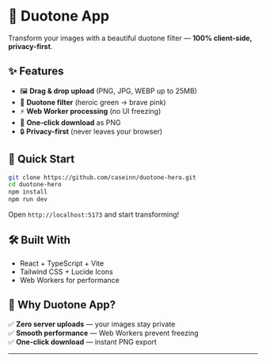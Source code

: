 # 🎨 Duotone App

Transform your images with a beautiful duotone filter — **100% client-side, privacy-first**.

## ✨ Features

- 🖼️ **Drag & drop upload** (PNG, JPG, WEBP up to 25MB)
- 🎨 **Duotone filter** (heroic green → brave pink)
- ⚡ **Web Worker processing** (no UI freezing)
- 💾 **One-click download** as PNG
- 🔒 **Privacy-first** (never leaves your browser)

## 🚀 Quick Start

```bash
git clone https://github.com/caseinn/duotone-hero.git
cd duotone-hero
npm install
npm run dev
```

Open `http://localhost:5173` and start transforming!

## 🛠️ Built With

- React + TypeScript + Vite
- Tailwind CSS + Lucide Icons
- Web Workers for performance

## 🎯 Why Duotone App?

✅ **Zero server uploads** — your images stay private  
✅ **Smooth performance** — Web Workers prevent freezing  
✅ **One-click download** — instant PNG export  

---

